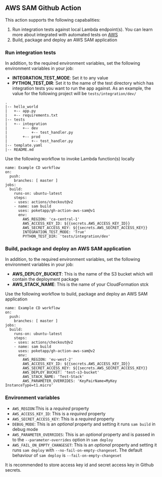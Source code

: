 ## AWS SAM Github Action
This action supports the following capabalities:
1. Run integration tests against local Lambda endpoint(s). You can learn more about integrated with automated tests on [AWS](https://docs.aws.amazon.com/serverless-application-model/latest/developerguide/serverless-sam-cli-using-automated-tests.html)
2. Build, package and deploy an AWS SAM application

### Run integration tests
In addition, to the required environment variables, set the following environment variables in your job:
- **INTEGRATION_TEST_MODE**: Set it to any value
- **PYTHON_TEST_DIR**: Set it to the name of the test directory which has integration tests you want to run the app against. As an example, the value for the following project will be `tests/integration/dev/`
```
.
|-- hello_world
|   +-- app.py
|   +-- requirements.txt
|-- tests
|   +-- integration
|       +-- dev
|           +-- test_handler.py
|       +-- prod
|           +-- test_handler.py
|-- template.yaml
|-- README.md
```

Use the following workflow to invoke Lambda function(s) locally
```
name: Example CD workflow
on:
  push:
    branches: [ master ]
jobs:
  build:
    runs-on: ubuntu-latest
    steps:
    - uses: actions/checkout@v2
    - name: sam build
      uses: poketapp/gh-action-aws-sam@v1
      env:
        AWS_REGION: 'ca-central-1'
        AWS_ACCESS_KEY_ID: ${{secrets.AWS_ACCESS_KEY_ID}}
        AWS_SECRET_ACCESS_KEY: ${{secrets.AWS_SECRET_ACCESS_KEY}}
        INTEGRATION_TEST_MODE: 'True'
        PYTHON_TEST_DIR: 'tests/integration/dev'
```

### Build, package and deploy an AWS SAM application
In addition, to the required environment variables, set the following environment variables in your job:
- **AWS_DEPLOY_BUCKET**: This is the name of the S3 bucket which will contain the deployment package
- **AWS_STACK_NAME**: This is the name of your CloudFormation stck

Use the following workflow to build, package and deploy an AWS SAM application
```
name: Example CD workflow
on:
  push:
    branches: [ master ]
jobs:
  build:
    runs-on: ubuntu-latest
    steps:
    - uses: actions/checkout@v2
    - name: sam build
      uses: poketapp/gh-action-aws-sam@v2
      env:
        AWS_REGION: 'eu-west-2'
        AWS_ACCESS_KEY_ID: ${{secrets.AWS_ACCESS_KEY_ID}}
        AWS_SECRET_ACCESS_KEY: ${{secrets.AWS_SECRET_ACCESS_KEY}}
        AWS_DEPLOY_BUCKET: 'test-s3-bucket'
        AWS_STACK_NAME: 'Test-Stack'
        AWS_PARAMETER_OVERRIDES: 'KeyPairName=MyKey InstanceType=t1.micro'
```

### Environment variables
* `AWS_REGION`:This is a *required* property
* `AWS_ACCESS_KEY_ID`: This is a *required* property
* `AWS_SECRET_ACCESS_KEY`: This is a *required* property
* `DEBUG_MODE`: This is an *optional* property and setting it runs `sam build` in debug mode
* `AWS_PARAMETER_OVERRIDES`: This is an *optional* property and is passed in to the `--parameter-overrides` option in `sam deploy`
* `AWS_FAIL_ON_EMPTY_CHANGESET`: This is an *optional* property and setting it runs `sam deploy` with `--no-fail-on-empty-changeset`. The default behaviour of `sam deploy` is `--fail-on-empty-changeset`

It is recommended to store access key id and secret access key in Github secrets.